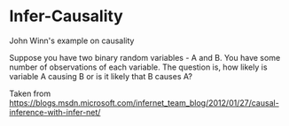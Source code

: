 # Infer-Causality
John Winn's example on causality

Suppose you have two binary random variables - A and B. You have some number of observations of each variable. The question is, how likely is variable A causing B or is it likely that B causes A?

Taken from https://blogs.msdn.microsoft.com/infernet_team_blog/2012/01/27/causal-inference-with-infer-net/
